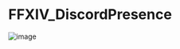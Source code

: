 # FFXIV_DiscordPresence

![image](https://user-images.githubusercontent.com/45890606/59936150-48d7a300-948a-11e9-8b21-48bdea9516be.png)
